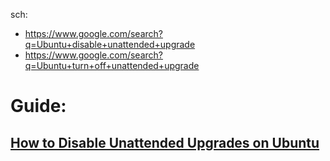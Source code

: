 sch:
- https://www.google.com/search?q=Ubuntu+disable+unattended+upgrade
- https://www.google.com/search?q=Ubuntu+turn+off+unattended+upgrade

# Guide:
## [How to Disable Unattended Upgrades on Ubuntu](https://linuxconfig.org/disable-automatic-updates-on-ubuntu-22-04-jammy-jellyfish-linux)
